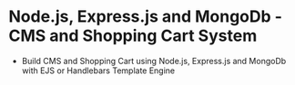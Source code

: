 # Node.js, Express.js and MongoDb - CMS and Shopping Cart System
- Build CMS and Shopping Cart using Node.js, Express.js and MongoDb with EJS or Handlebars Template Engine
